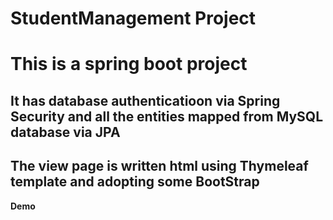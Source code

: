 # StudentManagement Project
<h1>This is a spring boot project</h1>
<h2>It has database authenticatioon via Spring Security and all the entities mapped from MySQL database via JPA </h2>
<h2> The view page is written html using Thymeleaf template and adopting some BootStrap </h2>

**Demo**
